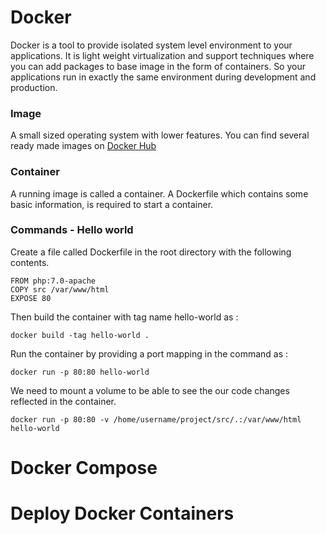 
# Docker

Docker is a tool to provide isolated system level environment to your applications. It is light weight virtualization 
and support techniques where you can add packages to base image in the form of containers. So your applications run
in exactly the same environment during development and production.

### Image 
A small sized operating system with lower features. You can find several ready made images on [Docker Hub](https://hub.docker.com/)

### Container
A running image is called a container. A Dockerfile which contains some basic information, is required to start a container.

### Commands - Hello world
Create a file called Dockerfile in the root directory with the following contents.
```
FROM php:7.0-apache
COPY src /var/www/html
EXPOSE 80
```
Then build the container with tag name hello-world as :
```
docker build -tag hello-world .
```
Run the container by providing a port mapping in the command as :
```
docker run -p 80:80 hello-world

```
We need to mount a volume to be able to see the our code changes reflected in the container.
```
docker run -p 80:80 -v /home/username/project/src/.:/var/www/html hello-world
```

# Docker Compose



# Deploy Docker Containers
